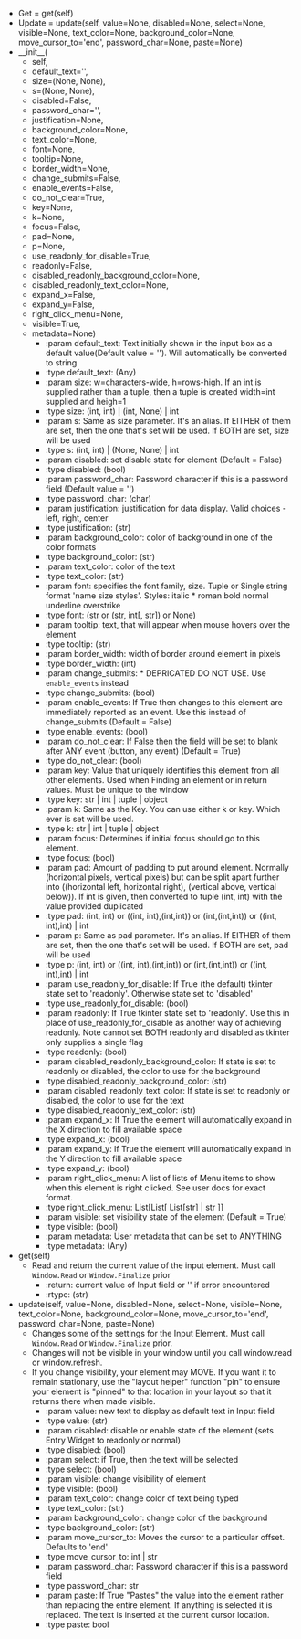 


  - Get = get\(self\)
  - Update = update\(self, value=None, disabled=None, select=None, visible=None, text_color=None, background_color=None, move_cursor_to='end', password_char=None, paste=None\)
  - \_\_init\_\_\(
    - self, 
    - default_text='', 
    - size=\(None, None\), 
    - s=\(None, None\), 
    - disabled=False, 
    - password_char='', 
    - justification=None, 
    - background_color=None, 
    - text_color=None, 
    - font=None, 
    - tooltip=None, 
    - border_width=None, 
    - change_submits=False, 
    - enable_events=False, 
    - do_not_clear=True, 
    - key=None, 
    - k=None, 
    - focus=False, 
    - pad=None, 
    - p=None, 
    - use_readonly_for_disable=True, 
    - readonly=False, 
    - disabled_readonly_background_color=None, 
    - disabled_readonly_text_color=None, 
    - expand_x=False, 
    - expand_y=False, 
    - right_click_menu=None, 
    - visible=True, 
    - metadata=None\)
      - :param default_text:                       Text initially shown in the input box as a default value\(Default value = ''\). Will automatically be converted to string
      - :type default_text:                        \(Any\)
      - :param size:                               w=characters-wide, h=rows-high. If an int is supplied rather than a tuple, then a tuple is created width=int supplied and heigh=1
      - :type size:                                \(int, int\) |  \(int, None\) | int
      - :param s:                                  Same as size parameter.  It's an alias. If EITHER of them are set, then the one that's set will be used. If BOTH are set, size will be used
      - :type s:                                   \(int, int\)  | \(None, None\) | int
      - :param disabled:                           set disable state for element \(Default = False\)
      - :type disabled:                            \(bool\)
      - :param password_char:                      Password character if this is a password field \(Default value = ''\)
      - :type password_char:                       \(char\)
      - :param justification:                      justification for data display. Valid choices - left, right, center
      - :type justification:                       \(str\)
      - :param background_color:                   color of background in one of the color formats
      - :type background_color:                    \(str\)
      - :param text_color:                         color of the text
      - :type text_color:                          \(str\)
      - :param font:                               specifies the font family, size. Tuple or Single string format 'name size styles'. Styles: italic * roman bold normal underline overstrike
      - :type font:                                \(str or \(str, int\[, str\]\) or None\)
      - :param tooltip:                            text, that will appear when mouse hovers over the element
      - :type tooltip:                             \(str\)
      - :param border_width:                       width of border around element in pixels
      - :type border_width:                        \(int\)
      - :param change_submits:                     * DEPRICATED DO NOT USE. Use `enable_events` instead
      - :type change_submits:                      \(bool\)
      - :param enable_events:                      If True then changes to this element are immediately reported as an event. Use this instead of change_submits \(Default = False\)
      - :type enable_events:                       \(bool\)
      - :param do_not_clear:                       If False then the field will be set to blank after ANY event \(button, any event\) \(Default = True\)
      - :type do_not_clear:                        \(bool\)
      - :param key:                                Value that uniquely identifies this element from all other elements. Used when Finding an element or in return values. Must be unique to the window
      - :type key:                                 str | int | tuple | object
      - :param k:                                  Same as the Key. You can use either k or key. Which ever is set will be used.
      - :type k:                                   str | int | tuple | object
      - :param focus:                              Determines if initial focus should go to this element.
      - :type focus:                               \(bool\)
      - :param pad:                                Amount of padding to put around element. Normally \(horizontal pixels, vertical pixels\) but can be split apart further into \(\(horizontal left, horizontal right\), \(vertical above, vertical below\)\). If int is given, then converted to tuple \(int, int\) with the value provided duplicated
      - :type pad:                                 \(int, int\) or \(\(int, int\),\(int,int\)\) or \(int,\(int,int\)\) or  \(\(int, int\),int\) | int
      - :param p:                                  Same as pad parameter.  It's an alias. If EITHER of them are set, then the one that's set will be used. If BOTH are set, pad will be used
      - :type p:                                   \(int, int\) or \(\(int, int\),\(int,int\)\) or \(int,\(int,int\)\) or  \(\(int, int\),int\) | int
      - :param use_readonly_for_disable:           If True \(the default\) tkinter state set to 'readonly'. Otherwise state set to 'disabled'
      - :type use_readonly_for_disable:            \(bool\)
      - :param readonly:                           If True tkinter state set to 'readonly'.  Use this in place of use_readonly_for_disable as another way of achieving readonly.  Note cannot set BOTH readonly and disabled as tkinter only supplies a single flag
      - :type readonly:                            \(bool\)
      - :param disabled_readonly_background_color: If state is set to readonly or disabled, the color to use for the background
      - :type disabled_readonly_background_color:  \(str\)
      - :param disabled_readonly_text_color:       If state is set to readonly or disabled, the color to use for the text
      - :type disabled_readonly_text_color:        \(str\)
      - :param expand_x:                           If True the element will automatically expand in the X direction to fill available space
      - :type expand_x:                            \(bool\)
      - :param expand_y:                           If True the element will automatically expand in the Y direction to fill available space
      - :type expand_y:                            \(bool\)
      - :param right_click_menu:                   A list of lists of Menu items to show when this element is right clicked. See user docs for exact format.
      - :type right_click_menu:                    List\[List\[ List\[str\] | str \]\]
      - :param visible:                            set visibility state of the element \(Default = True\)
      - :type visible:                             \(bool\)
      - :param metadata:                           User metadata that can be set to ANYTHING
      - :type metadata:                            \(Any\)
  - get\(self\)
    - Read and return the current value of the input element. Must call `Window.Read` or `Window.Finalize` prior
      - :return: current value of Input field or '' if error encountered
      - :rtype:  \(str\)
  - update\(self, value=None, disabled=None, select=None, visible=None, text_color=None, background_color=None, move_cursor_to='end', password_char=None, paste=None\)
    - Changes some of the settings for the Input Element. Must call `Window.Read` or `Window.Finalize` prior.
    - Changes will not be visible in your window until you call window.read or window.refresh.
    - If you change visibility, your element may MOVE. If you want it to remain stationary, use the "layout helper" function "pin" to ensure your element is "pinned" to that location in your layout so that it returns there when made visible.
      - :param value:            new text to display as default text in Input field
      - :type value:             \(str\)
      - :param disabled:         disable or enable state of the element \(sets Entry Widget to readonly or normal\)
      - :type disabled:          \(bool\)
      - :param select:           if True, then the text will be selected
      - :type select:            \(bool\)
      - :param visible:          change visibility of element
      - :type visible:           \(bool\)
      - :param text_color:       change color of text being typed
      - :type text_color:        \(str\)
      - :param background_color: change color of the background
      - :type background_color:  \(str\)
      - :param move_cursor_to:   Moves the cursor to a particular offset. Defaults to 'end'
      - :type move_cursor_to:    int | str
      - :param password_char:    Password character if this is a password field
      - :type password_char:     str
      - :param paste:            If True "Pastes" the value into the element rather than replacing the entire element. If anything is selected it is replaced. The text is inserted at the current cursor location.
      - :type paste:             bool
